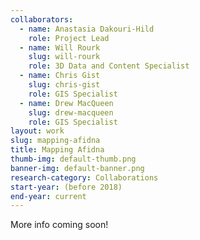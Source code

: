 ```yaml
---
collaborators: 
  - name: Anastasia Dakouri-Hild
    role: Project Lead
  - name: Will Rourk
    slug: will-rourk
    role: 3D Data and Content Specialist
  - name: Chris Gist
    slug: chris-gist
    role: GIS Specialist
  - name: Drew MacQueen
    slug: drew-macqueen
    role: GIS Specialist
layout: work
slug: mapping-afidna
title: Mapping Afidna
thumb-img: default-thumb.png
banner-img: default-banner.png
research-category: Collaborations
start-year: (before 2018)
end-year: current
---
```

More info coming soon!
